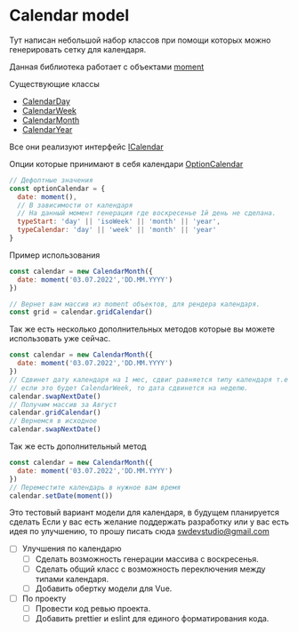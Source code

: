 # Calendar model 

Тут написан небольшой набор классов при помощи которых можно генерировать сетку для календаря.

Данная библиотека работает с объектами [moment](https://github.com/moment/moment)

Существующие классы
+ [CalendarDay](./src/class/CalendarDay.ts)
+ [CalendarWeek](./src/class/CalendarWeek.ts)
+ [CalendarMonth](./src/class/CalendarMonth.ts)
+ [CalendarYear](./src/class/CalendarYear.ts) 

Все они реализуют интерфейс [ICalendar](./src/interface/ICalendar.ts)

Опции которые принимают в себя календари [OptionCalendar](./src/interface/OptionCalendar.ts)
```javascript
// Дефолтные значения
const optionCalendar = {
  date: moment(),
  // В зависимости от календаря
  // На данный момент генерация где воскресенье 1й день не сделана.
  typeStart: 'day' || 'isoWeek' || 'month' || 'year',
  typeCalendar: 'day' || 'week' || 'month' || 'year'
}
```

Пример использования

```javascript
const calendar = new CalendarMonth({
  date: moment('03.07.2022','DD.MM.YYYY')
})

// Вернет вам массив из moment объектов, для рендера календаря.
const grid = calendar.gridCalendar()
```

Так же есть несколько дополнительных методов которые вы можете использовать уже сейчас. 

```javascript
const calendar = new CalendarMonth({
  date: moment('03.07.2022','DD.MM.YYYY')
})
// Сдвинет дату календаря на 1 мес, сдвиг равняется типу календаря т.е
// если это будет CalendarWeek, то дата сдвинется на неделю. 
calendar.swapNextDate()
// Получим массив за Август
calendar.gridCalendar()
// Вернемся в исходное
calendar.swapNextDate()
```

Так же есть дополнительный метод
```javascript
const calendar = new CalendarMonth({
  date: moment('03.07.2022','DD.MM.YYYY')
})
// Переместите календарь в нужное вам время
calendar.setDate(moment())
```

Это тестовый вариант модели для календаря, в будущем планируется сделать 
Если у вас есть желание поддержать разработку или у вас есть идея по улучшению, то прошу писать сюда 
[swdevstudio@gmail.com](mailto:swdevstudio@gmail.com)
- [ ] Улучшения по календарю 
  - [ ] Сделать возможность генерации массива с воскресенья.
  - [ ] Сделать общий класс с возможность переключения между типами календаря.
  - [ ] Добавить обертку модели для Vue.
- [ ] По проекту
  - [ ] Провести код ревью проекта.
  - [ ] Добавить prettier и eslint для единого форматирования кода.